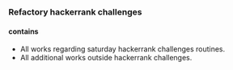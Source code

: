 ### Refactory hackerrank challenges

#### contains
- All works regarding saturday hackerrank challenges routines.
- All additional works outside hackerrank challenges.
